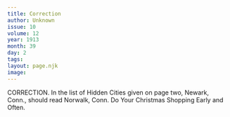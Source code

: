 ```yaml
---
title: Correction
author: Unknown
issue: 10
volume: 12
year: 1913
month: 39
day: 2
tags:
layout: page.njk
image:
---
```

CORRECTION.    In the list of Hidden Cities given on page two, Newark, Conn., should read Norwalk, Conn.       Do Your Christmas Shopping Early and Often.   

